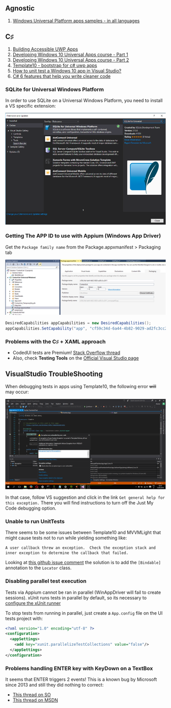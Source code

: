 
## Agnostic
1. [Windows Universal Platform apps samples - in all languages](https://github.com/Microsoft/Windows-universal-samples)

## C&sharp;
1. [Building Accessible UWP Apps](https://www.youtube.com/watch?v=_tvBQsxpEG4)
2. [Developing Windows 10 Universal Apps course - Part 1](https://www.edx.org/course/developing-windows-10-universal-apps-microsoft-dev209-1x-0)
3. [Developing Windows 10 Universal Apps course - Part 2](https://www.edx.org/course/developing-windows-10-universal-apps-microsoft-dev209-2x-0)
4. [Template10 - bootstrap for c# uwp apps](https://github.com/Windows-XAML/Template10)
4. [How to unit test a Windows 10 app in Visual Studio?](https://xunit.github.io/docs/getting-started-uwp.html)
5. [C# 6 features that help you write cleaner code](http://programmingwithmosh.com/csharp/csharp-6-features-that-help-you-write-cleaner-code/)

### SQLite for Universal Windows Platform

In order to use SQLite on a Universal Windows Platform, you need to install a VS specific extension:

![Pic](/VS-SQLite_for_UWP.png)

### Getting The APP ID to use with Appium (Windows App Driver)

Get the `Package family name` from the Package.appxmanifest > Packaging tab

![Pic](/GettingTheAppID.png)

```c#
DesiredCapabilities appCapabilities = new DesiredCapabilities();
appCapabilities.SetCapability("app", "cf59c34d-6a44-4b82-9029-ad2fc3cc2611_xnnwpqakf2yqj!App");
```


### Problems with the C&sharp; + XAML approach

* CodedUI tests are Premium! [Stack Overflow thread](http://stackoverflow.com/questions/7106251/microsoft-visualstudio-testtools-uitest-dll)
* Also, check **Testing Tools** on the [Official Visual Studio page](https://www.visualstudio.com/en-us/products/compare-visual-studio-2015-products-vs.aspx)

## VisualStudio TroubleShooting

When debugging tests in apps using Template10, the following error <s>will</s> may occur:

![Pic](/AnotherDayWithVisualStudio.png)

In that case, follow VS suggestion and click in the link `Get general help for this exception.`
There you will find instructions to turn off the Just My Code debugging option.

### Unable to run UnitTests

There seems to be some issues between Template10 and MVVMLight that might cause tests not to run while yielding something like:

```
A user callback threw an exception.  Check the exception stack and inner exception to determine the callback that failed.
```

Looking at [this github issue comment](https://github.com/Windows-XAML/Template10/issues/464#issuecomment-210038007) the solution is to add the `[Bindable]` annotation to the `Locator` class.

### Disabling parallel test execution

Tests via Appium cannot be ran in parallel (WinAppDriver will fail to create sessions).
xUnit runs tests in parallel by default, so its necessary to [configure the xUnit runner](http://xunit.github.io/docs/configuring-with-xml)

To stop tests from running in parallel, just create a `App.config` file on the UI tests project with:

```xml
<?xml version="1.0" encoding="utf-8" ?>
<configuration>
  <appSettings>
    <add key="xunit.parallelizeTestCollections" value="false"/>
  </appSettings>
</configuration>
```

### Problems handling ENTER key with KeyDown on a TextBox

It seems that ENTER triggers 2 events! This is a known bug by Microsoft since 2013 and still they did nothing to correct: 
- [This thread on SO](http://stackoverflow.com/questions/11372969/c-sharp-textbox-keydown-triggered-twice-in-metro-applications)
- [This thread on MSDN](https://social.msdn.microsoft.com/Forums/en-US/734d6c7a-8da2-48c6-9b3d-fa868b4dfb1d/c-textbox-keydown-triggered-twice-in-metro-applications?forum=winappswithcsharp)
